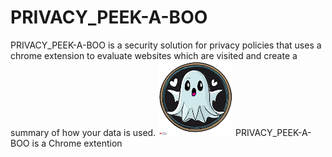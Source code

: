 # PRIVACY_PEEK-A-BOO
PRIVACY_PEEK-A-BOO is a security solution for privacy policies that uses a chrome extension to evaluate websites which are visited and create a summary of how your data is used.
![peekaboo1](peekaboo1.png)
PRIVACY_PEEK-A-BOO is a Chrome extention 

